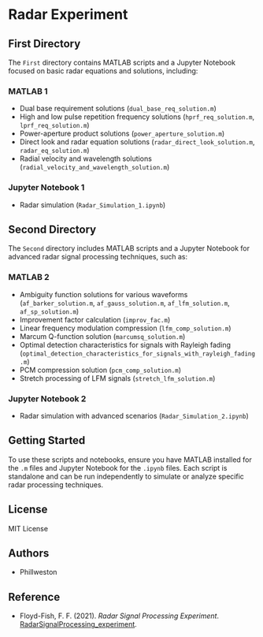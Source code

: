 # Radar Experiment

## First Directory

The `First` directory contains MATLAB scripts and a Jupyter Notebook focused on basic radar equations and solutions, including:

### MATLAB 1

- Dual base requirement solutions (`dual_base_req_solution.m`)
- High and low pulse repetition frequency solutions (`hprf_req_solution.m`, `lprf_req_solution.m`)
- Power-aperture product solutions (`power_aperture_solution.m`)
- Direct look and radar equation solutions (`radar_direct_look_solution.m`, `radar_eq_solution.m`)
- Radial velocity and wavelength solutions (`radial_velocity_and_wavelength_solution.m`)

### Jupyter Notebook 1

- Radar simulation (`Radar_Simulation_1.ipynb`)

## Second Directory

The `Second` directory includes MATLAB scripts and a Jupyter Notebook for advanced radar signal processing techniques, such as:

### MATLAB 2

- Ambiguity function solutions for various waveforms (`af_barker_solution.m`, `af_gauss_solution.m`, `af_lfm_solution.m`, `af_sp_solution.m`)
- Improvement factor calculation (`improv_fac.m`)
- Linear frequency modulation compression (`lfm_comp_solution.m`)
- Marcum Q-function solution (`marcumsq_solution.m`)
- Optimal detection characteristics for signals with Rayleigh fading (`optimal_detection_characteristics_for_signals_with_rayleigh_fading.m`)
- PCM compression solution (`pcm_comp_solution.m`)
- Stretch processing of LFM signals (`stretch_lfm_solution.m`)

### Jupyter Notebook 2

- Radar simulation with advanced scenarios (`Radar_Simulation_2.ipynb`)

## Getting Started

To use these scripts and notebooks, ensure you have MATLAB installed for the `.m` files and Jupyter Notebook for the `.ipynb` files. Each script is standalone and can be run independently to simulate or analyze specific radar processing techniques.

## License

MIT License

## Authors

- Phillweston

## Reference

- Floyd-Fish, F. F. (2021). *Radar Signal Processing Experiment*. [RadarSignalProcessing_experiment](https://github.com/Floyd-Fish/RadarSignalProcessing_experiment).
